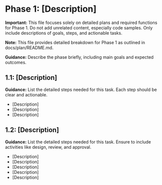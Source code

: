 # Phase 1: [Description]

**Important:** This file focuses solely on detailed plans and required functions for Phase 1. Do not add unrelated content, especially code samples. Only include descriptions of goals, steps, and actionable tasks.

**Note:** This file provides detailed breakdown for Phase 1 as outlined in docs/plan/README.md.

**Guidance:** Describe the phase briefly, including main goals and expected outcomes.

## 1.1: [Description]

**Guidance:** List the detailed steps needed for this task. Each step should be clear and actionable.

- [Description]
- [Description]
- [Description]

## 1.2: [Description]

**Guidance:** List the detailed steps needed for this task. Ensure to include activities like design, review, and approval.

- [Description]
- [Description]
- [Description]
- [Description]
- [Description]
